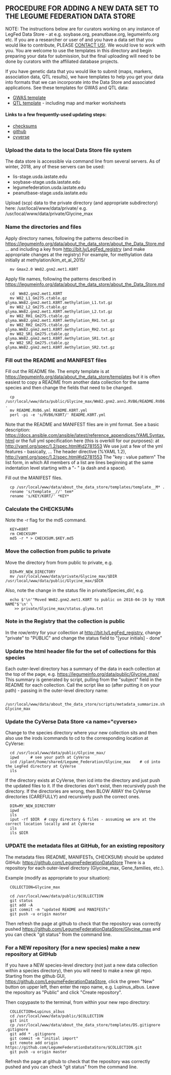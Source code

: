## PROCEDURE FOR ADDING A NEW DATA SET TO THE LEGUME FEDERATION DATA STORE

NOTE: The instructions below are for curators working on any instance of
LegFed Data Store - at e.g. soybase.org, peanutbase.org, legumeinfo.org etc. 
If you are a researcher or user of and you have a data set that you would like
to contribute, PLEASE <a href="https://legumeinfo.org/contact">CONTACT US!</a>. 
We would love to work with you. You are welcome to use the templates in this 
directory and begin preparing your data for submission, but the final uploading
will need to be done by curators with the affiliated database projects.

If you have genetic data that you would like to submit (maps, markers, association data, QTL results), 
we have templates to help you get your data into formats that we can incorporate into the Data Store
and associated applications. See these templates for GWAS and QTL data:

  * [GWAS template](http://bit.ly/template__LIS_gwas)
  * [QTL template](http://bit.ly/template__LIS_qtl) - including map and marker worksheets 


#### Links to a few frequently-used updating steps:
  - [checksums](#checksums)
  - [github](#github) 
  - [cyverse](#cyverse)


### Upload the data to the local Data Store file system
The data store is accessible via command line from several servers.
As of winter, 2018, any of these servers can be used:
  - lis-stage.usda.iastate.edu 
  - soybase-stage.usda.iastate.edu 
  - legumefederation.usda.iastate.edu 
  - peanutbase-stage.usda.iastate.edu

Upload (scp) data to the private directory (and appropriate subdirectory) here:
  /usr/local/www/data/private/
  e.g.
  /usr/local/www/data/private/Glycine_max

### Name the directories and files
Apply directory names, following the patterns described in 
  https://legumeinfo.org/data/about_the_data_store/about_the_Data_Store.md
... and including a key from http://bit.ly/LegFed_registry (and make appropriate changes at the registry)
For example, for methylation data initially at methylation/kim_et_al_2015/ 
```
  mv Gmax2.0 Wm82.gnm2.met1.K8RT
```

Apply file names, following the patterns described in
  https://legumeinfo.org/data/about_the_data_store/about_the_Data_Store.md
  
```
  cd  Wm82.gnm2.met1.K8RT
  mv W82_L1_Gm275.ctable.gz   glyma.Wm82.gnm2.met1.K8RT.methylation_L1.txt.gz 
  mv W82_L2_Gm275.ctable.gz   glyma.Wm82.gnm2.met1.K8RT.methylation_L2.txt.gz
  mv W82_RH1_Gm275.ctable.gz  glyma.Wm82.gnm2.met1.K8RT.methylation_RH1.txt.gz
  mv W82_RH2_Gm275.ctable.gz  glyma.Wm82.gnm2.met1.K8RT.methylation_RH2.txt.gz
  mv W82_SR1_Gm275.ctable.gz  glyma.Wm82.gnm2.met1.K8RT.methylation_SR1.txt.gz
  mv W82_SR2_Gm275.ctable.gz  glyma.Wm82.gnm2.met1.K8RT.methylation_SR2.txt.gz
```

### Fill out the README and MANIFEST files
Fill out the README file. The empty template is at 
https://legumeinfo.org/data/about_the_data_store/templates
but it is often easiest to copy a README from another data collection for the 
same species and then change the fields that need to be changed.

```
  cp /usr/local/www/data/public/Glycine_max/Wm82.gnm2.ann1.RVB6/README.RVB6.yml .
  mv README.RVB6.yml README.K8RT.yml
  perl -pi -e 's/RVB6/K8RT/' README.K8RT.yml
```

Note that the README and MANIFEST files are in yml format. See a basic description:
https://docs.ansible.com/ansible/latest/reference_appendices/YAMLSyntax.html
or the full yml specification here (this is overkill for our purposes):
at http://yaml.org/spec/1.2/spec.html#id2781553
We use just a few of the yml features - basically, ...
The header directive (%YAML 1.2), http://yaml.org/spec/1.2/spec.html#id2781553
The "key : value pattern"
The list form, in which All members of a list are lines beginning at the same 
indentation level starting with a "- " (a dash and a space).

Fill out the MANIFEST files.
```
  cp /usr/local/www/data/about_the_data_store/templates/template__M* .
  rename 's/template__//' tem*
  rename 's/KEY/K8RT/' *KEY*
```

### Calculate the CHECKSUMs <a name="checksums"></a>
Note the -r flag for the md5 command.
```
  KEY=K8RT
  rm CHECKSUM*
  md5 -r * > CHECKSUM.$KEY.md5
```

### Move the collection from public to private
Move the directory from from public to private, e.g.
```
  DIR=MY_NEW_DIRECTORY
  mv /usr/local/www/data/private/Glycine_max/$DIR /usr/local/www/data/public/Glycine_max/$DIR
```
Also, note the change in the status file in private/Species_dir/, e.g. 
```
  echo $'\n'"Moved Wm82.gnm2.met1.K8RT to public on 2018-04-19 by YOUR NAME"$'\n' \
    >> private/Glycine_max/status.glyma.txt
```

### Note in the Registry that the collection is public 
In the row/entry for your collection at http://bit.ly/LegFed_registry, 
change "private" to "PUBLIC" and change the status field to "[your initials] - done" 

### Update the html header file for the set of collections for this species
Each outer-level directory has a summary of the data in each collection at the top of the
page, e.g. https://legumeinfo.org/data/public/Glycine_max/
This summary is generated by script, pulling from the "subject" field in the README 
for each collection. Call the script like so (after putting it on your path) - 
passing in the outer-level directory name:
```
  /usr/local/www/data/about_the_data_store/scripts/metadata_summarize.sh Glycine_max
```

### Update the CyVerse Data Store <a name="cyverse></a>
Change to the species directory where your new collection sits and then 
also use the irods icommands to cd to the corresponding location at CyVerse:

```
  cd /usr/local/www/data/public/Glycine_max/
  ipwd     # see your path at CyVerse
  icd /iplant/home/shared/Legume_Federation/Glycine_max    # cd into the LegFed directory at CyVerse
  ils
```
If the directory exists at CyVerse, then icd into the directory and just push the updated files to it.
If the directories don't exist, then recursively push the directory.
If the directories are wrong, then BLOW AWAY the CyVerse directories (CAREFULLY) and 
recursively push the correct ones.

```
  DIR=MY_NEW_DIRECTORY
  ipwd
  ils
  iput -rf $DIR  # copy directory & files - assuming we are at the correct location locally and at CyVerse
  ils
  ils $DIR
```
  
### UPDATE the metadata files at GitHub, for an existing repository <a name="github"></a>
The metadata files (README, MANIFESTs, CHECKSUM) should be updated GitHub:
https://github.com/LegumeFederationDataStore
There is a repository for each outer-level directory (Glycine_max, Gene_families, etc.).

Example (modify as appropriate to your situation):
```
  COLLECTION=Glycine_max

  cd /usr/local/www/data/public/$COLLECTION
  git status
  git add -A
  git commit -m "updated README and MANIFESTs"
  git push -u origin master
```

Then refresh the page at github to check that the repository was correctly pushed
  https://github.com/LegumeFederationDataStore/Glycine_max
and you can check "git status" from the command line.


### For a NEW repository (for a new species) make a new repository at GitHub
If you have a NEW species-level directory (not just a new data collection within a species directory), 
then you will need to make a new git repo. Starting from the github GUI,
https://github.com/LegumeFederationDataStore, click the green "New" button on upper left, then
enter the repo name, e.g. Lupinus_albus. Leave the repository as "Public" and click "Create repository".

Then copypaste to the terminal, from within your new repo directory:
```
  COLLECTION=Lupinus_albus
  cd /usr/local/www/data/public/$COLLECTION
  git init
  cp /usr/local/www/data/about_the_data_store/templates/DS.gitignore .gitignore
  git add * .gitignore
  git commit -m "initial import"
  git remote add origin https://github.com/LegumeFederationDataStore/$COLLECTION.git
  git push -u origin master
```
Refresh the page at github to check that the repository was correctly pushed
and you can check "git status" from the command line.

